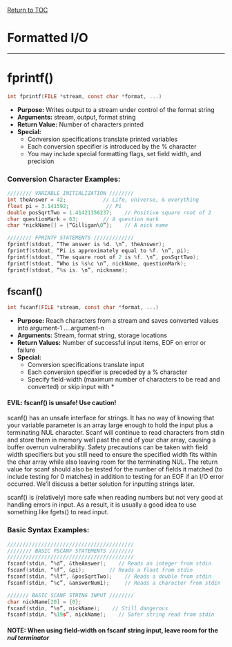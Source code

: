 <a href="https://github.com/CyberTrainingUSAF/05-C-Programming/blob/master/00-Table-of-Contents.md" rel="Return to TOC"> Return to TOC </a>

# Formatted I/O

---

# fprintf\(\)

```c
int fprintf(FILE *stream, const char *format, ...)
```

* **Purpose:** Writes output to a stream under control of the format string
* **Arguments:** stream, output, format string
* **Return Value:** Number of characters printed
* **Special:**
  * Conversion specifications translate printed variables
  * Each conversion specifier is introduced by the % character
  * You may include special formatting flags, set field width, and precision

### Conversion Character Examples:

```c
//////// VARIABLE INITIALIZATION ////////
int theAnswer = 42;            // Life, universe, & everything
float pi = 3.141592;            // Pi
double posSqrtTwo = 1.41421356237;    // Positive square root of 2
char questionMark = 63;        // A question mark
char *nickName[] = {“Gilligan\0”};    // A nick name

//////// FPRINTF STATEMENTS /////////////
fprintf(stdout, “The answer is %d. \n”, theAnswer);
fprintf(stdout, “Pi is approximately equal to %f. \n”, pi);
fprintf(stdout, “The square root of 2 is %f. \n”, posSqrtTwo);
fprintf(stdout, “Who is %s%c \n”, nickName, questionMark);
fprintf(stdout, “%s is. \n”, nickname);
```

## fscanf\(\)

```c
int fscanf(FILE *stream, const char *format, ...)
```

* **Purpose:** Reach characters from a stream and saves converted values into argument-1 ....argument-n
* **Arguments:** Stream, format string, storage locations
* **Return Values:** Number of successful input items, EOF on error or failure
* **Special:**
  * Conversion specifications translate input
  * Each conversion specifier is preceded by a % character
  * Specify field-width \(maximum number of characters to be read and converted\) or skip input with \*

#### EVIL: fscanf\(\) is unsafe! Use caution!

scanf\(\) has an unsafe interface for strings. It has no way of knowing that your variable parameter is an array large enough to hold the input plus a terminating NUL character. Scanf will continue to read characters from stdin and store them in memory well past the end of your char array, causing a buffer overrun vulnerability. Safety precautions can be taken with field width specifiers but you still need to ensure the specified width fits within the char array while also leaving room for the terminating NUL. The return value for scanf should also be tested for the number of fields it matched \(to include testing for 0 matches\) in addition to testing for an EOF if an I/O error occurred. We’ll discuss a better solution for inputting strings later.

scanf\(\) is \(relatively\) more safe when reading numbers but not very good at handling errors in input. As a result, it is usually a good idea to use something like fgets\(\) to read input.

### Basic Syntax Examples:

```c
/////////////////////////////////////////
//////// BASIC FSCANF STATEMENTS ////////
/////////////////////////////////////////
fscanf(stdin, “%d”, &theAnswer);    // Reads an integer from stdin
fscanf(stdin, “%f”, &pi);        // Reads a float from stdin
fscanf(stdin, “%lf”, &posSqrtTwo);    // Reads a double from stdin
fscanf(stdin, “%c”, &answerNum1);     // Reads a character from stdin

/////// BASIC SCANF STRING INPUT ////////
char nickName[20] = {0};
fscanf(stdin, “%s”, nickName);    // Still dangerous
fscanf(stdin, “%19s”, nickName);    // Safer string read from stdin
```

#### NOTE: When using field-width on fscanf string input, leave room for the *nul terminator*



